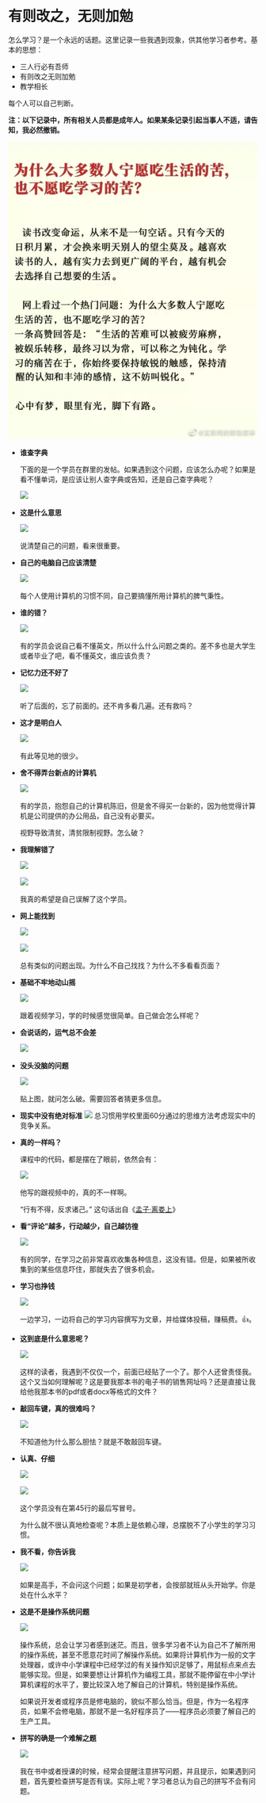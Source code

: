 # 有则改之，无则加勉

怎么学习？是一个永远的话题。这里记录一些我遇到现象，供其他学习者参考。基本的思想：

- 三人行必有吾师
- 有则改之无则加勉
- 教学相长

每个人可以自己判断。

**注：以下记录中，所有相关人员都是成年人。如果某条记录引起当事人不适，请告知，我必然撤销。**

![](./images/good.jpg)

- **谁查字典**

  下面的是一个学员在群里的发帖。如果遇到这个问题，应该怎么办呢？如果是看不懂单词，是应该让别人查字典或告知，还是自己查字典呢？

  ![](http://math.itdiffer.com/images/images/2020-12-12/1607741241321-t01.png)

- **这是什么意思**

  ![](http://math.itdiffer.com/images/images/2020-12-15/1608025660382-t03.png)

  说清楚自己的问题，看来很重要。

- **自己的电脑自己应该清楚**

  ![](http://math.itdiffer.com/images/images/2020-12-15/1608025642439-t02.png)

  每个人使用计算机的习惯不同，自己要搞懂所用计算机的脾气秉性。

- **谁的错？**

  ![](http://math.itdiffer.com/images/images/2020-12-16/1608095661811-t04.png)

  有的学员会说自己看不懂英文，所以什么什么问题之类的。差不多也是大学生或者毕业了吧，看不懂英文，谁应该负责？

- **记忆力还不好了**

  ![](http://math.itdiffer.com/images/images/2020-12-16/1608105712124-t05.png)

  听了后面的，忘了前面的。还不肯多看几遍。还有救吗？

- **这才是明白人**

  ![](http://math.itdiffer.com/images/images/2020-12-16/1608110113872-t06.png)

  有此等见地的很少。

- **舍不得弄台新点的计算机**

  ![](http://math.itdiffer.com/images/images/2020-12-17/1608165971861-t07.png)

  有的学员，抱怨自己的计算机陈旧，但是舍不得买一台新的，因为他觉得计算机是公司提供的办公用品，自己没有必要买。

  视野导致清贫，清贫限制视野。怎么破？

- **我理解错了**

  ![](http://math.itdiffer.com/images/images/2020-12-26/1608967510674-t08.png)

  ![](http://math.itdiffer.com/images/images/2020-12-26/1608967606558-t09.png)

  我真的希望是自己误解了这个学员。

- **网上能找到**

    ![](http://math.itdiffer.com/images/images/2020-12-29/1609206131906-t10.png)

    ![](http://math.itdiffer.com/images/images/2020-12-29/1609209513416-t11.png)

    总有类似的问题出现。为什么不自己找找？为什么不多看看页面？

  

- **基础不牢地动山摇**

    ![](http://math.itdiffer.com/images/images/2021-1-9/1610180827856-t01.png)

    跟着视频学习，学的时候感觉很简单。自己做会怎么样呢？

- **会说话的，运气总不会差**

    ![](http://math.itdiffer.com/images/images/2021-1-9/1610181071192-t02.png)
    
- **没头没脑的问题**

    ![](http://math.itdiffer.com/images/images/2021-1-19/1611035108454-t0.png)

    贴上图，就问怎么破。需要回答者猜更多信息。
    
- **现实中没有绝对标准**
    ![](http://math.itdiffer.com/images/images/2021-1-20/1611128343836-t20.png)
    总习惯用学校里面60分通过的思维方法考虑现实中的竞争关系。
    
- **真的一样吗？**
  
    课程中的代码，都是摆在了眼前，依然会有：
    
    ![](http://math.itdiffer.com/images/images/2021-2-23/1614066385480-while.png)
    
    他写的跟视频中的，真的不一样啊。
    
    “行有不得，反求诸己。” 这句话出自《[孟子·离娄上](https://baike.baidu.com/item/孟子·离娄上/3308943)》
    
- **看“评论”越多，行动越少，自己越彷徨**
  
    ![](http://math.itdiffer.com/images/images/2021-3-5/1614904469841-their.png)
  
    有的同学，在学习之前非常喜欢收集各种信息，这没有错。但是，如果被所收集到的某些信息吓住，那就失去了很多机会。
  
- **学习也挣钱**
  
    ![](http://math.itdiffer.com/images/images/2021-3-5/1614915222893-their01.png)
  
    一边学习，一边将自己的学习内容撰写为文章，并给媒体投稿，赚稿费。👍。
    
- **这到底是什么意思呢？**
  
    ![](http://math.itdiffer.com/images/images/2021-3-17/1615946668298-book.png)
  
    这样的读者，我遇到不仅仅一个，前面已经贴了一个了。那个人还曾责怪我。这个又当如何理解呢？这是要我那本书的电子书的销售网址吗？还是直接让我给他我那本书的pdf或者docx等格式的文件？
  
- **敲回车键，真的很难吗？**
  
    ![](http://math.itdiffer.com/images/images/2021-3-30/1617091944938-student.png)
  
    不知道他为什么那么胆怯？就是不敢敲回车键。
    
- **认真、仔细**
  
    ![](http://math.itdiffer.com/images/images/2021-6-18/1623979281936-maohao.png)
  
    ![](http://math.itdiffer.com/images/images/2021-6-18/1623979139063-Unnamed%20file.jpg)
  
    这个学员没有在第45行的最后写冒号。
  
    为什么就不很认真地检查呢？本质上是依赖心理，总摆脱不了小学生的学习习惯。
  
- **我不看，你告诉我**
  
  ![](http://math.itdiffer.com/images/images/2021-7-19/1626680901320-WX20210719-154800@2x.png)
  
  如果是高手，不会问这个问题；如果是初学者，会按部就班从头开始学。你是处在什么水平？
  
- **这是不是操作系统问题**

    ![](http://math.itdiffer.com/images/images/2021-7-31/1627696245428-apple.png)

    操作系统，总会让学习者感到迷茫。而且，很多学习者不认为自己不了解所用的操作系统，甚至不愿意花时间了解操作系统。如果将计算机作为一般的文字处理器，或许中小学课程中已经学过的有关操作知识足够了，用鼠标点来点去能够实现。但是，如果要想让计算机作为编程工具，那就不能停留在中小学计算机课程的水平了，要比较深入地了解自己的计算机，特别是操作系统。

    如果说开发者或程序员是修电脑的，貌似不那么恰当。但是，作为一名程序员，如果不会修电脑，那就不是一名好程序员了——程序员必须要了解自己的生产工具。

- **拼写的确是一个难解之题**

  ![](http://math.itdiffer.com/images/images/2021-9-26/1632616015971-create.png)

  我在书中或者授课的时候，经常会提醒注意拼写问题，并且提示，如果遇到问题，首先要检查拼写是否有误。实际上呢？学习者总认为自己的拼写不会有问题。
